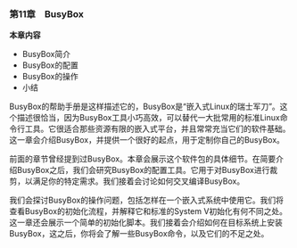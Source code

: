 ### 第11章　BusyBox

**本章内容**

+ BusyBox简介
+ BusyBox的配置
+ BusyBox的操作
+ 小结

BusyBox的帮助手册是这样描述它的，BusyBox是“嵌入式Linux的瑞士军刀”。这个描述很恰当，因为BusyBox工具小巧高效，可以替代一大批常用的标准Linux命令行工具。它很适合那些资源有限的嵌入式平台，并且常常充当它们的软件基础。这一章会介绍BusyBox，并提供一个很好的起点，用于定制你自己的BusyBox。

前面的章节曾经提到过BusyBox。本章会展示这个软件包的具体细节。在简要介绍BusyBox之后，我们会研究BusyBox的配置工具。它用于对BusyBox进行裁剪，以满足你的特定需求。我们接着会讨论如何交叉编译BusyBox。

我们会探讨BusyBox的操作问题，包括怎样在一个嵌入式系统中使用它。我们将查看BusyBox的初始化流程，并解释它和标准的System V初始化有何不同之处。这一章还会展示一个简单的初始化脚本。我们接着会介绍如何在目标系统上安装BusyBox，这之后，你将会了解一些BusyBox命令，以及它们的不足之处。


